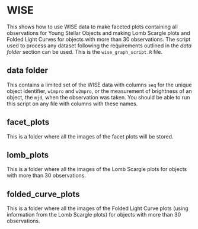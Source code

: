 # WISE
This shows how to use WISE data to make faceted plots containing all observations for Young Stellar Objects and making Lomb Scargle plots and Folded Light Curves for objects with more than 30 observations. The script used to process any dataset following the requirements outlined in the *data folder* section can be used. This is the `wise_graph_script.R` file.

## data folder
This contains a limited set of the WISE data with columns `seq` for the unique object identifier, `w1mpro` and `w2mpro`, or the measurement of brightness of an object, the `mjd`, when the observation was taken. You should be able to run this script on any file with columns with these names.

## facet_plots
This is a folder where all the images of the facet plots will be stored.

## lomb_plots
This is a folder where all the images of the Lomb Scargle plots for objects with more than 30 observations.

## folded_curve_plots
This is a folder where all the images of the Folded Light Curve plots (using information from the Lomb Scargle plots) for objects with more than 30 observations.
